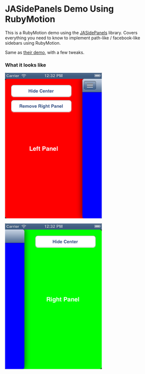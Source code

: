 # JASidePanels Demo Using RubyMotion

This is a RubyMotion demo using the [JASidePanels](https://github.com/gotosleep/JASidePanels) library. Covers everything you need to know to implement path-like / facebook-like sidebars using RubyMotion.

Same as [their demo](https://github.com/gotosleep/JASidePanels/tree/master/JASidePanels/Demo), with a few tweaks.


### What it looks like

![Left Panel](screens/left.png)

![Right Panel](screens/right.png)
